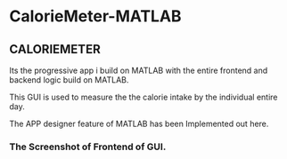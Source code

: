 # CalorieMeter-MATLAB

## CALORIEMETER 
Its the progressive app i build on MATLAB with the entire frontend and backend logic build on MATLAB.

This GUI is used to measure the the calorie intake by the individual entire day.

The APP designer feature of MATLAB has been Implemented out here.

### The Screenshot of Frontend of GUI.

